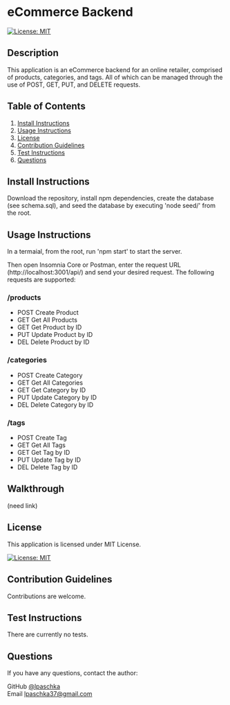 
# eCommerce Backend


[![License: MIT](https://img.shields.io/badge/License-MIT-yellow.svg)](https://opensource.org/licenses/MIT)
    

## Description

This application is an eCommerce backend for an online retailer, comprised of products, categories, and tags. All of which can be managed through the use of POST, GET, PUT, and DELETE requests.
      
## Table of Contents
1. [Install Instructions](#install-instructions)
2. [Usage Instructions](#usage-instructions)
3. [License](#license)
4. [Contribution Guidelines](#contribution-guidelines)
5. [Test Instructions](#test-instructions)
6. [Questions](#questions)

## Install Instructions

Download the repository, install npm dependencies, create the database (see schema.sql), and seed the database by executing 'node seed/' from the root.
  
## Usage Instructions

In a termaial, from the root, run 'npm start' to start the server. 

Then open Insomnia Core or Postman, enter the request URL (http://localhost:3001/api/) and send your desired request. The following requests are supported:

### /products
* POST Create Product  
* GET Get All Products  
* GET Get Product by ID  
* PUT Update Product by ID  
* DEL Delete Product by ID  

### /categories
* POST Create Category  
* GET Get All Categories  
* GET Get Category by ID  
* PUT Update Category by ID  
* DEL Delete Category by ID  

### /tags
* POST Create Tag  
* GET Get All Tags  
* GET Get Tag by ID  
* PUT Update Tag by ID  
* DEL Delete Tag by ID  

## Walkthrough
(need link)

## License
  
This application is licensed under MIT License.
     
[![License: MIT](https://img.shields.io/badge/License-MIT-yellow.svg)](https://opensource.org/licenses/MIT)
    

## Contribution Guidelines

Contributions are welcome.

## Test Instructions

There are currently no tests.

## Questions

If you have any questions, contact the author:  

GitHub [@lpaschka](https://github.com/lpaschka37)  
Email [lpaschka37@gmail.com](mailto:lpaschka37@gmail.com)